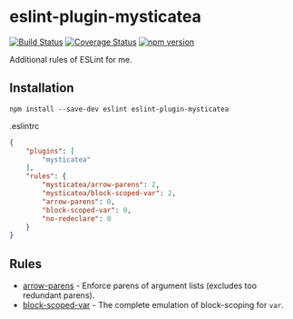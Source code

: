 # eslint-plugin-mysticatea

[![Build Status](https://travis-ci.org/mysticatea/eslint-plugin.svg?branch=master)](https://travis-ci.org/mysticatea/eslint-plugin)
[![Coverage Status](https://coveralls.io/repos/mysticatea/eslint-plugin/badge.svg?branch=master&service=github)](https://coveralls.io/github/mysticatea/eslint-plugin?branch=master)
[![npm version](https://badge.fury.io/js/eslint-plugin-mysticatea.svg)](http://badge.fury.io/js/eslint-plugin-mysticatea)

Additional rules of ESLint for me.

## Installation

```
npm install --save-dev eslint eslint-plugin-mysticatea
```

.eslintrc

```json
{
    "plugins": [
        "mysticatea"
    ],
    "rules": {
        "mysticatea/arrow-parens": 2,
        "mysticatea/block-scoped-var": 2,
        "arrow-parens": 0,
        "block-scoped-var": 0,
        "no-redeclare": 0
    }
}
```

## Rules

- [arrow-parens](docs/arrow-parens.md) - Enforce parens of argument lists (excludes too redundant parens).
- [block-scoped-var](docs/block-scoped-var.md) - The complete emulation of block-scoping for `var`.
